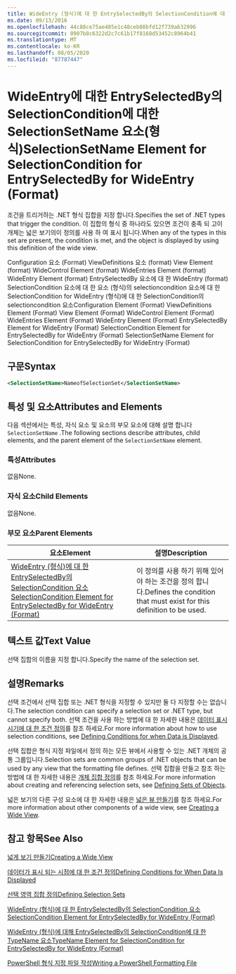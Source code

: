 ```yaml
---
title: WideEntry (형식)에 대 한 EntrySelectedBy의 SelectionCondition에 대 한 SelectionSetName 요소 | Microsoft Docs
ms.date: 09/13/2016
ms.openlocfilehash: 44c88ce75ae485e1c48ceb08bfd12f739a632996
ms.sourcegitcommit: 0907b8c6322d2c7c61b17f8168d53452c8964b41
ms.translationtype: MT
ms.contentlocale: ko-KR
ms.lasthandoff: 08/05/2020
ms.locfileid: "87787447"
---
```

# <a name="selectionsetname-element-for-selectioncondition-for-entryselectedby-for-wideentry-format"></a><span data-ttu-id="f040b-102">WideEntry에 대한 EntrySelectedBy의 SelectionCondition에 대한 SelectionSetName 요소(형식)</span><span class="sxs-lookup"><span data-stu-id="f040b-102">SelectionSetName Element for SelectionCondition for EntrySelectedBy for WideEntry (Format)</span></span>

<span data-ttu-id="f040b-103">조건을 트리거하는 .NET 형식 집합을 지정 합니다.</span><span class="sxs-lookup"><span data-stu-id="f040b-103">Specifies the set of .NET types that trigger the condition.</span></span> <span data-ttu-id="f040b-104">이 집합의 형식 중 하나라도 있으면 조건이 충족 되 고이 개체는 넓은 보기의이 정의를 사용 하 여 표시 됩니다.</span><span class="sxs-lookup"><span data-stu-id="f040b-104">When any of the types in this set are present, the condition is met, and the object is displayed by using this definition of the wide view.</span></span>

<span data-ttu-id="f040b-105">Configuration 요소 (Format) ViewDefinitions 요소 (format) View Element (format) WideControl Element (format) WideEntries Element (format) WideEntry Element (format) EntrySelectedBy 요소에 대 한 WideEntry (format) SelectionCondition 요소에 대 한 요소 (형식)의 selectioncondition 요소에 대 한 SelectionCondition for WideEntry (형식)에 대 한 SelectionCondition의 selectioncondition 요소</span><span class="sxs-lookup"><span data-stu-id="f040b-105">Configuration Element (Format) ViewDefinitions Element (Format) View Element (Format) WideControl Element (Format) WideEntries Element (Format) WideEntry Element (Format) EntrySelectedBy Element for WideEntry (Format) SelectionCondition Element for EntrySelectedBy for WideEntry (Format) SelectionSetName Element for SelectionCondition for EntrySelectedBy for WideEntry (Format)</span></span>

## <a name="syntax"></a><span data-ttu-id="f040b-106">구문</span><span class="sxs-lookup"><span data-stu-id="f040b-106">Syntax</span></span>

```xml
<SelectionSetName>NameofSelectionSet</SelectionSetName>
```

## <a name="attributes-and-elements"></a><span data-ttu-id="f040b-107">특성 및 요소</span><span class="sxs-lookup"><span data-stu-id="f040b-107">Attributes and Elements</span></span>

<span data-ttu-id="f040b-108">다음 섹션에서는 특성, 자식 요소 및 요소의 부모 요소에 대해 설명 합니다 `SelectionSetName` .</span><span class="sxs-lookup"><span data-stu-id="f040b-108">The following sections describe attributes, child elements, and the parent element of the `SelectionSetName` element.</span></span>

### <a name="attributes"></a><span data-ttu-id="f040b-109">특성</span><span class="sxs-lookup"><span data-stu-id="f040b-109">Attributes</span></span>

<span data-ttu-id="f040b-110">없음</span><span class="sxs-lookup"><span data-stu-id="f040b-110">None.</span></span>

### <a name="child-elements"></a><span data-ttu-id="f040b-111">자식 요소</span><span class="sxs-lookup"><span data-stu-id="f040b-111">Child Elements</span></span>

<span data-ttu-id="f040b-112">없음</span><span class="sxs-lookup"><span data-stu-id="f040b-112">None.</span></span>

### <a name="parent-elements"></a><span data-ttu-id="f040b-113">부모 요소</span><span class="sxs-lookup"><span data-stu-id="f040b-113">Parent Elements</span></span>

|<span data-ttu-id="f040b-114">요소</span><span class="sxs-lookup"><span data-stu-id="f040b-114">Element</span></span>|<span data-ttu-id="f040b-115">설명</span><span class="sxs-lookup"><span data-stu-id="f040b-115">Description</span></span>|
|-------------|-----------------|
|[<span data-ttu-id="f040b-116">WideEntry (형식)에 대 한 EntrySelectedBy의 SelectionCondition 요소</span><span class="sxs-lookup"><span data-stu-id="f040b-116">SelectionCondition Element for EntrySelectedBy for WideEntry (Format)</span></span>](./selectioncondition-element-for-entryselectedby-for-widecontrol-format.md)|<span data-ttu-id="f040b-117">이 정의를 사용 하기 위해 있어야 하는 조건을 정의 합니다.</span><span class="sxs-lookup"><span data-stu-id="f040b-117">Defines the condition that must exist for this definition to be used.</span></span>|

## <a name="text-value"></a><span data-ttu-id="f040b-118">텍스트 값</span><span class="sxs-lookup"><span data-stu-id="f040b-118">Text Value</span></span>

<span data-ttu-id="f040b-119">선택 집합의 이름을 지정 합니다.</span><span class="sxs-lookup"><span data-stu-id="f040b-119">Specify the name of the selection set.</span></span>

## <a name="remarks"></a><span data-ttu-id="f040b-120">설명</span><span class="sxs-lookup"><span data-stu-id="f040b-120">Remarks</span></span>

<span data-ttu-id="f040b-121">선택 조건에서 선택 집합 또는 .NET 형식을 지정할 수 있지만 둘 다 지정할 수는 없습니다.</span><span class="sxs-lookup"><span data-stu-id="f040b-121">The selection condition can specify a selection set or .NET type, but cannot specify both.</span></span> <span data-ttu-id="f040b-122">선택 조건을 사용 하는 방법에 대 한 자세한 내용은 [데이터 표시 시기에 대 한 조건 정의](./defining-conditions-for-displaying-data.md)를 참조 하세요.</span><span class="sxs-lookup"><span data-stu-id="f040b-122">For more information about how to use selection conditions, see [Defining Conditions for when Data is Displayed](./defining-conditions-for-displaying-data.md).</span></span>

<span data-ttu-id="f040b-123">선택 집합은 형식 지정 파일에서 정의 하는 모든 뷰에서 사용할 수 있는 .NET 개체의 공통 그룹입니다.</span><span class="sxs-lookup"><span data-stu-id="f040b-123">Selection sets are common groups of .NET objects that can be used by any view that the formatting file defines.</span></span> <span data-ttu-id="f040b-124">선택 집합을 만들고 참조 하는 방법에 대 한 자세한 내용은 [개체 집합 정의](./defining-selection-sets.md)를 참조 하세요.</span><span class="sxs-lookup"><span data-stu-id="f040b-124">For more information about creating and referencing selection sets, see [Defining Sets of Objects](./defining-selection-sets.md).</span></span>

<span data-ttu-id="f040b-125">넓은 보기의 다른 구성 요소에 대 한 자세한 내용은 [넓은 뷰 만들기](./creating-a-wide-view.md)를 참조 하세요.</span><span class="sxs-lookup"><span data-stu-id="f040b-125">For more information about other components of a wide view, see [Creating a Wide View](./creating-a-wide-view.md).</span></span>

## <a name="see-also"></a><span data-ttu-id="f040b-126">참고 항목</span><span class="sxs-lookup"><span data-stu-id="f040b-126">See Also</span></span>

[<span data-ttu-id="f040b-127">넓게 보기 만들기</span><span class="sxs-lookup"><span data-stu-id="f040b-127">Creating a Wide View</span></span>](./creating-a-wide-view.md)

[<span data-ttu-id="f040b-128">데이터가 표시 되는 시점에 대 한 조건 정의</span><span class="sxs-lookup"><span data-stu-id="f040b-128">Defining Conditions for When Data Is Displayed</span></span>](./defining-conditions-for-displaying-data.md)

[<span data-ttu-id="f040b-129">선택 영역 집합 정의</span><span class="sxs-lookup"><span data-stu-id="f040b-129">Defining Selection Sets</span></span>](./defining-selection-sets.md)

[<span data-ttu-id="f040b-130">WideEntry (형식)에 대 한 EntrySelectedBy의 SelectionCondition 요소</span><span class="sxs-lookup"><span data-stu-id="f040b-130">SelectionCondition Element for EntrySelectedBy for WideEntry (Format)</span></span>](./selectioncondition-element-for-entryselectedby-for-widecontrol-format.md)

[<span data-ttu-id="f040b-131">WideEntry (형식)에 대해 EntrySelectedBy의 SelectionCondition에 대 한 TypeName 요소</span><span class="sxs-lookup"><span data-stu-id="f040b-131">TypeName Element for SelectionCondition for EntrySelectedBy for WideEntry (Format)</span></span>](./typename-element-for-selectioncondition-for-entryselectedby-for-widecontrol-format.md)

[<span data-ttu-id="f040b-132">PowerShell 형식 지정 파일 작성</span><span class="sxs-lookup"><span data-stu-id="f040b-132">Writing a PowerShell Formatting File</span></span>](./writing-a-powershell-formatting-file.md)
